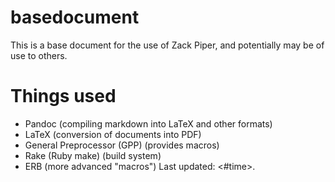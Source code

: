 basedocument
============


This is a base document for the use of Zack Piper, and potentially may be of use to others.

# Things used

- Pandoc (compiling markdown into LaTeX and other formats)
- LaTeX (conversion of documents into PDF)
- General Preprocessor (GPP) (provides macros)
- Rake (Ruby make) (build system)
- ERB (more advanced "macros") Last updated: <#time>.
